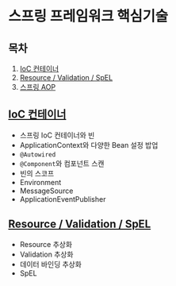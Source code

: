 # 스프링 프레임워크 핵심기술

## 목차

1. [IoC 컨테이너](#ioc-컨테이너)
2. [Resource / Validation / SpEL](#resource-/-validation-/-spel)
3. [스프링 AOP](#스프링-aop)

## [IoC 컨테이너](./IoCContainer.md)

- 스프링 IoC 컨테이너와 빈
- ApplicationContext와 다양한 Bean 설정 밥업
- `@Autowired`
- `@Component`와 컴포넌트 스캔
- 빈의 스코프
- Environment
- MessageSource
- ApplicationEventPublisher

## [Resource / Validation / SpEL](./ResourceValidationSpEL)

- Resource 추상화
- Validation 추상화
- 데이터 바인딩 추상화
- SpEL